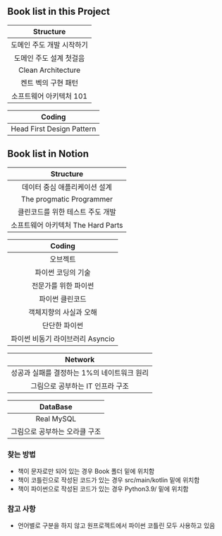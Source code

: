 ## Book list in this Project

|     Structure      |
|:------------------:|
|   도메인 주도 개발 시작하기   |
|   도메인 주도 설계 첫걸음    |
| Clean Architecture |
|    켄트 벡의 구현 패턴     |
|   소프트웨어 아키텍처 101   |

|          Coding           |
|:-------------------------:|
| Head First Design Pattern |

## Book list in Notion

|         Structure         |
|:-------------------------:|
|     데이터 중심 애플리케이션 설계      |
| The progmatic Programmer  |
|    클린코드를 위한 테스트 주도 개발     |
| 소프트웨어 아키텍처 The Hard Parts |

|        Coding         |
|:---------------------:|
|         오브젝트          |
|      파이썬 코딩의 기술       |
|      전문가를 위한 파이썬      |
|       파이썬 클린코드        |
|     객체지향의 사실과 오해      |
|        단단한 파이썬        |
| 파이썬 비동기 라이브러리 Asyncio |

|          Network          |
|:-------------------------:|
| 성공과 실패를 결정하는 1%의 네이트워크 원리 |
|    그림으로 공부하는 IT 인프라 구조    |

|     DataBase     |
|:----------------:|
|    Real MySQL    |
| 그림으로 공부하는 오라클 구조 |

### 찾는 방법

- 책이 문자로만 되어 있는 경우 Book 폴더 밑에 위치함
- 책이 코틀린으로 작성된 코드가 있는 경우 src/main/kotlin 밑에 위치함
- 책이 파이썬으로 작성된 코드가 있는 경우 Python3.9/ 밑에 위치함

### 참고 사항

- 언어별로 구분을 하지 않고 원프로젝트에서 파이썬 코틀린 모두 사용하고 있음 